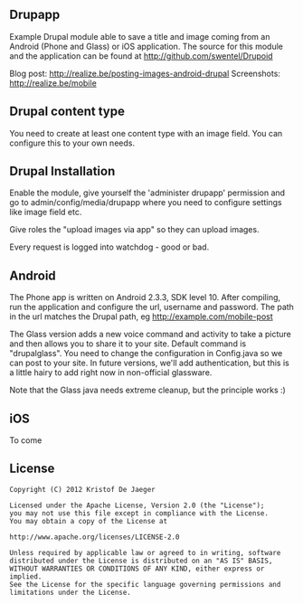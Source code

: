 
Drupapp
-------

Example Drupal module able to save a title and image coming from 
an Android (Phone and Glass) or iOS application. The source for this module and the application
can be found at http://github.com/swentel/Drupoid

Blog post: http://realize.be/posting-images-android-drupal
Screenshots: http://realize.be/mobile

Drupal content type
-------------------

You need to create at least one content type with an image field.
You can configure this to your own needs.

Drupal Installation
-------------------
Enable the module, give yourself the 'administer drupapp' permission
and go to admin/config/media/drupapp where you need to configure
settings like image field etc.

Give roles the "upload images via app" so they can upload images.

Every request is logged into watchdog - good or bad.

Android
-------

The Phone app is written on Android 2.3.3, SDK level 10.
After compiling, run the application and configure
the url, username and password. The path in the url
matches the Drupal path, eg http://example.com/mobile-post

The Glass version adds a new voice command and activity to take a picture
and then allows you to share it to your site. Default command is "drupalglass".
You need to change the configuration in Config.java so we can post
to your site. In future versions, we'll add authentication, but this
is a little hairy to add right now in non-official glassware.

Note that the Glass java needs extreme cleanup, but the principle works :)

iOS
---
To come

License
-------

    Copyright (C) 2012 Kristof De Jaeger

    Licensed under the Apache License, Version 2.0 (the "License");
    you may not use this file except in compliance with the License.
    You may obtain a copy of the License at

    http://www.apache.org/licenses/LICENSE-2.0

    Unless required by applicable law or agreed to in writing, software
    distributed under the License is distributed on an "AS IS" BASIS,
    WITHOUT WARRANTIES OR CONDITIONS OF ANY KIND, either express or implied.
    See the License for the specific language governing permissions and
    limitations under the License.
